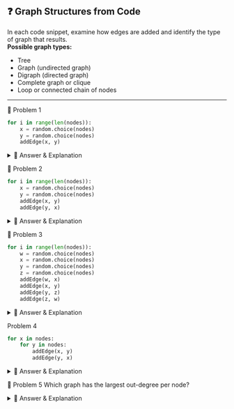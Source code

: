 ## ❓ Graph Structures from Code

In each code snippet, examine how edges are added and identify the type of graph that results.  
**Possible graph types:**
- Tree
- Graph (undirected graph)
- Digraph (directed graph)
- Complete graph or clique
- Loop or connected chain of nodes

---

🔹 Problem 1
```python
for i in range(len(nodes)):
    x = random.choice(nodes)
    y = random.choice(nodes)
    addEdge(x, y)
```
<details> <summary>🔎 Answer & Explanation</summary>
✅ Answer: Digraph (directed graph)

Explanation: Edges are added in one direction only (from x to y), and random pairs are selected. This forms a directed graph (digraph), where connections aren’t necessarily mutual.

</details>

🔹 Problem 2
```python
for i in range(len(nodes)):
    x = random.choice(nodes)
    y = random.choice(nodes)
    addEdge(x, y)
    addEdge(y, x)
```
<details> <summary>🔎 Answer & Explanation</summary>
✅ Answer: Graph (undirected graph)

Explanation: For each random pair of nodes (x, y), two edges are added in both directions, making connections effectively undirected. So, this creates an undirected graph.

</details>

🔹 Problem 3
```python
for i in range(len(nodes)):
    w = random.choice(nodes)
    x = random.choice(nodes)
    y = random.choice(nodes)
    z = random.choice(nodes)
    addEdge(w, x)
    addEdge(x, y)
    addEdge(y, z)
    addEdge(z, w)
```

<details> <summary>🔎 Answer & Explanation</summary>
❌ Answer: Not a loop or connected chain of nodes

Correct Answer: Digraph (directed graph)

Explanation: This code adds multiple separate 4-node cycles randomly — not one large loop or chain connecting all nodes. Because the nodes are randomly selected each time, the graph consists of disconnected cycles, forming a directed graph (digraph).

</details>

 Problem 4

```python
for x in nodes:
    for y in nodes:
        addEdge(x, y)
        addEdge(y, x)
```

<details> <summary>🔎 Answer & Explanation</summary>
✅ Answer: Complete graph or clique

Explanation: This double loop connects every node to every other node in both directions. This forms a complete graph (clique), where all nodes are fully interconnected.

</details>

🔹 Problem 5
Which graph has the largest out-degree per node?

<details> <summary>🔎 Answer & Explanation</summary>
✅ Answer: Complete graph or clique

Explanation: In a complete graph, each node connects to every other node.
So, the out-degree (number of neighbors) is maximized for every node.

</details> 
